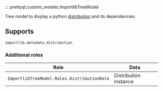 ::: prettyqt.custom_models.ImportlibTreeModel

Tree model to display a python [distribution](https://docs.python.org/3/library/importlib.metadata.html#distributions) and its dependencies.

## Supports

`importlib.metadata.distribution`

### Additional roles

| Role                                        | Data                     |
| --------------------------------------------|--------------------------|
| `ImportlibTreeModel.Roles.DistributionRole` | Distribution instance    |
